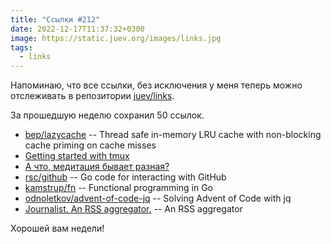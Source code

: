 ```yaml
---
title: "Ссылки #212"
date: 2022-12-17T11:37:32+0300
image: https://static.juev.org/images/links.jpg
tags: 
  - links
---
```


Напоминаю, что все ссылки, без исключения у меня теперь можно отслеживать в
репозитории [juev/links](https://github.com/juev/links).

За прошедшую неделю сохранил 50 ссылок.

- [bep/lazycache](https://github.com/bep/lazycache) -- Thread safe in-memory LRU cache with non-blocking cache priming on cache misses
- [Getting started with tmux](https://ittavern.com/getting-started-with-tmux/)
- [А что, медитация бывает разная?](https://glebkalinin.ru/meditation-types/)
- [rsc/github](https://github.com/rsc/github) -- Go code for interacting with GitHub
- [kamstrup/fn](https://github.com/kamstrup/fn) -- Functional programming in Go
- [odnoletkov/advent-of-code-jq](https://github.com/odnoletkov/advent-of-code-jq) -- Solving Advent of Code with jq
- [Journalist. An RSS aggregator.](https://github.com/mrusme/journalist) -- An RSS aggregator

Хорошей вам недели!
